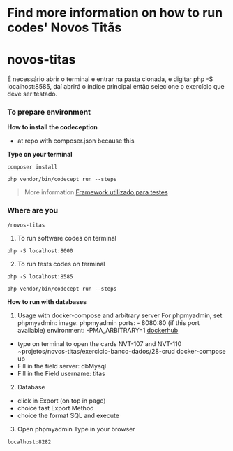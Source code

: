 # Find more information on how to run codes' **Novos Titãs**

# novos-titas
É necessário abrir o terminal e entrar na pasta clonada, e digitar php -S localhost:8585, daí abrirá o índice principal então selecione o exercício que deve ser testado.

### To prepare environment

**How to install the codeception**
* at repo with composer.json because this

**Type on your terminal**
```
composer install
```

```
php vendor/bin/codecept run --steps
```

> More information
[Framework utilizado para testes](https://codeception.com/)

### Where are you
```
/novos-titas

```

1. To run software codes on terminal
```
php -S localhost:8000

```

2. To run tests codes on terminal
```
php -S localhost:8585

```
```
php vendor/bin/codecept run --steps

```
**How to run with databases**
1. Usage with docker-compose and arbitrary server
For phpmyadmin, set 
phpmyadmin:
    image: phpmyadmin
    ports:
        - 8080:80 (if this port available)
    environment:
        -PMA_ARBITRARY=1
[dockerhub](https://hub.docker.com/r/phpmyadmin/phpmyadmin/)

- type on terminal to open the cards NVT-107 and NVT-110
~projetos/novos-titas/exercicio-banco-dados/28-crud
docker-compose up
- Fill in the field server: dbMysql
- Fill in the Field username: titas

2. Database
- click in Export (on top in page)
- choice fast Export Method
- choice the format SQL and execute

3. Open phpmyadmin
Type in your browser
```
localhost:8282
```